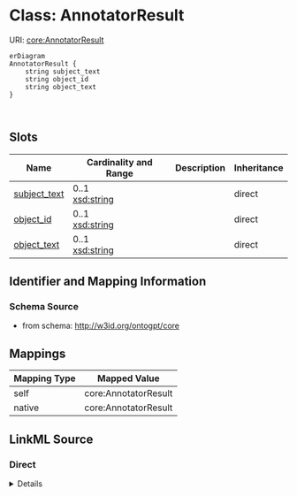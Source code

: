 # Class: AnnotatorResult



URI: [core:AnnotatorResult](http://w3id.org/ontogpt/core/AnnotatorResult)


```mermaid
erDiagram
AnnotatorResult {
    string subject_text  
    string object_id  
    string object_text  
}



```



<!-- no inheritance hierarchy -->


## Slots

| Name | Cardinality and Range | Description | Inheritance |
| ---  | --- | --- | --- |
| [subject_text](subject_text.md) | 0..1 <br/> [xsd:string](xsd:string) |  | direct |
| [object_id](object_id.md) | 0..1 <br/> [xsd:string](xsd:string) |  | direct |
| [object_text](object_text.md) | 0..1 <br/> [xsd:string](xsd:string) |  | direct |









## Identifier and Mapping Information







### Schema Source


* from schema: http://w3id.org/ontogpt/core





## Mappings

| Mapping Type | Mapped Value |
| ---  | ---  |
| self | core:AnnotatorResult |
| native | core:AnnotatorResult |





## LinkML Source

<!-- TODO: investigate https://stackoverflow.com/questions/37606292/how-to-create-tabbed-code-blocks-in-mkdocs-or-sphinx -->

### Direct

<details>
```yaml
name: AnnotatorResult
from_schema: http://w3id.org/ontogpt/core
rank: 1000
attributes:
  subject_text:
    name: subject_text
    from_schema: http://w3id.org/ontogpt/core
    rank: 1000
  object_id:
    name: object_id
    from_schema: http://w3id.org/ontogpt/core
    rank: 1000
  object_text:
    name: object_text
    from_schema: http://w3id.org/ontogpt/core
    rank: 1000

```
</details>

### Induced

<details>
```yaml
name: AnnotatorResult
from_schema: http://w3id.org/ontogpt/core
rank: 1000
attributes:
  subject_text:
    name: subject_text
    from_schema: http://w3id.org/ontogpt/core
    rank: 1000
    alias: subject_text
    owner: AnnotatorResult
    domain_of:
    - AnnotatorResult
    range: string
  object_id:
    name: object_id
    from_schema: http://w3id.org/ontogpt/core
    rank: 1000
    alias: object_id
    owner: AnnotatorResult
    domain_of:
    - AnnotatorResult
    range: string
  object_text:
    name: object_text
    from_schema: http://w3id.org/ontogpt/core
    rank: 1000
    alias: object_text
    owner: AnnotatorResult
    domain_of:
    - AnnotatorResult
    range: string

```
</details>